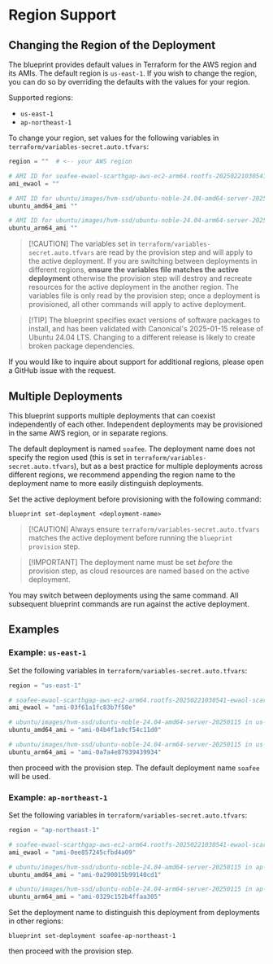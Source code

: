 # Region Support

## Changing the Region of the Deployment

The blueprint provides default values in Terraform for the AWS region and its AMIs. The default region is `us-east-1`. If you wish to change the region, you can do so by overriding the defaults with the values for your region.

Supported regions:

- `us-east-1`
- `ap-northeast-1`

To change your region, set values for the following variables in `terraform/variables-secret.auto.tfvars`:

```terraform
region = ""  # <-- your AWS region

# AMI ID for soafee-ewaol-scarthgap-aws-ec2-arm64.rootfs-20250221030541-ewaol-scarthgap-v2.0.0-20250221030541-arm64 in your region
ami_ewaol = ""

# AMI ID for ubuntu/images/hvm-ssd/ubuntu-noble-24.04-amd64-server-20250115 in your region
ubuntu_amd64_ami ""

# AMI ID for ubuntu/images/hvm-ssd/ubuntu-noble-24.04-arm64-server-20250115 in your region
ubuntu_arm64_ami ""
```

> [!CAUTION] The variables set in `terraform/variables-secret.auto.tfvars` are read by the provision step and will apply to the active deployment. If you are switching between deployments in different regions, **ensure the variables file matches the active deployment** otherwise the provision step will destroy and recreate resources for the active deployment in the another region. The variables file is only read by the provision step; once a deployment is provisioned, all other commands will apply to active deployment.

> [!TIP] The blueprint specifies exact versions of software packages to install, and has been validated with Canonical's 2025-01-15 release of Ubuntu 24.04 LTS. Changing to a different release is likely to create broken package dependencies.

If you would like to inquire about support for additional regions, please open a GitHub issue with the request.

## Multiple Deployments

This blueprint supports multiple deployments that can coexist independently of each other. Independent deployments may be provisioned in the same AWS region, or in separate regions.

The default deployment is named `soafee`. The deployment name does not specify the region used (this is set in `terraform/variables-secret.auto.tfvars`), but as a best practice for multiple deployments across different regions, we recommend appending the region name to the deployment name to more easily distinguish deployments.

Set the active deployment before provisioning with the following command:

```shell
blueprint set-deployment <deployment-name>
```

> [!CAUTION] Always ensure `terraform/variables-secret.auto.tfvars` matches the active deployment before running the `blueprint provision` step.

> [!IMPORTANT] The deployment name must be set *before* the provision step, as cloud resources are named based on the active deployment.

You may switch between deployments using the same command. All subsequent blueprint commands are run against the active deployment.

## Examples

### Example: `us-east-1`

Set the following variables in `terraform/variables-secret.auto.tfvars`:

```terraform
region = "us-east-1"

# soafee-ewaol-scarthgap-aws-ec2-arm64.rootfs-20250221030541-ewaol-scarthgap-v2.0.0-20250221030541-arm64
ami_ewaol = "ami-03f61a1fc83b7f58e"

# ubuntu/images/hvm-ssd/ubuntu-noble-24.04-amd64-server-20250115 in us-east-1
ubuntu_amd64_ami = "ami-04b4f1a9cf54c11d0"

# ubuntu/images/hvm-ssd/ubuntu-noble-24.04-arm64-server-20250115 in us-east-1
ubuntu_arm64_ami = "ami-0a7a4e87939439934"
```

then proceed with the provision step. The default deployment name `soafee` will be used.

### Example: `ap-northeast-1`

Set the following variables in `terraform/variables-secret.auto.tfvars`:

```terraform
region = "ap-northeast-1"

# soafee-ewaol-scarthgap-aws-ec2-arm64.rootfs-20250221030541-ewaol-scarthgap-v2.0.0-20250221030541-arm64
ami_ewaol = "ami-0ee857245cfbd4a09"

# ubuntu/images/hvm-ssd/ubuntu-noble-24.04-amd64-server-20250115 in ap-northeast-1
ubuntu_amd64_ami = "ami-0a290015b99140cd1"

# ubuntu/images/hvm-ssd/ubuntu-noble-24.04-arm64-server-20250115 in ap-northeast-1
ubuntu_arm64_ami = "ami-0329c152b4ffaa305"
```

Set the deployment name to distinguish this deployment from deployments in other regions:

```shell
blueprint set-deployment soafee-ap-northeast-1
```

then proceed with the provision step.
